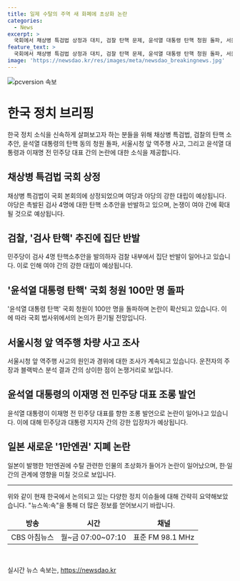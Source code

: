 ```yaml
---
title: 일제 수탈의 주역 새 화폐에 초상화 논란
categories:
  - News
excerpt: >
  국회에서 채상병 특검법 상정과 대치, 검찰 탄핵 문제, 윤석열 대통령 탄핵 청원 돌파, 서울시청 앞 역주행 차량 사고 관련 최신 뉴스를 전합니다. 또한 윤석열 대통령의 이재명에 대한 비판 발언, 그리고 일본의 1만엔권에 일제 수탈 주역 초상화 신권 소개와 관련된 내용도 포함됐습니다. 국회와 정치권, 사회 이슈에 관심이 있는 분들에게 유익한 내용입니다.
feature_text: >
  국회에서 채상병 특검법 상정과 대치, 검찰 탄핵 문제, 윤석열 대통령 탄핵 청원 돌파, 서울시청 앞 역주행 차량 사고 관련 최신 뉴스를 전합니다. 또한 윤석열 대통령의 이재명에 대한 비판 발언, 그리고 일본의 1만엔권에 일제 수탈 주역 초상화 신권 소개와 관련된 내용도 포함됐습니다. 국회와 정치권, 사회 이슈에 관심이 있는 분들에게 유익한 내용입니다.
image: 'https://newsdao.kr/res/images/meta/newsdao_breakingnews.jpg'
---
```


<p><img src="https://newsdao.kr/res/images/meta/newsdao_breakingnews.jpg" alt="pcversion 속보" /></p>

<h1>한국 정치 브리핑</h1>

<p data-ke-size="size16">한국 정치 소식을 신속하게 살펴보고자 하는 분들을 위해 채상병 특검법, 검찰의 탄핵 소추안, 윤석열 대통령의 탄핵 동의 청원 돌파, 서울시청 앞 역주행 사고, 그리고 윤석열 대통령과 이재명 전 민주당 대표 간의 논란에 대한 소식을 제공합니다.</p>

<h2 data-ke-size="size26">채상병 특검법 국회 상정</h2>

<p data-ke-size="size16">채상병 특검법이 국회 본회의에 상정되었으며 여당과 야당의 강한 대립이 예상됩니다. 야당은 촉발된 검사 4명에 대한 탄핵 소추안을 반발하고 있으며, 논쟁이 여야 간에 확대될 것으로 예상됩니다.</p>

<h2 data-ke-size="size26">검찰, '검사 탄핵' 추진에 집단 반발</h2>

<p data-ke-size="size16">민주당이 검사 4명 탄핵소추안을 발의하자 검찰 내부에서 집단 반발이 일어나고 있습니다. 이로 인해 여야 간의 강한 대립이 예상됩니다.</p>

<h2 data-ke-size="size26">'윤석열 대통령 탄핵' 국회 청원 100만 명 돌파</h2>

<p data-ke-size="size16">'윤석열 대통령 탄핵' 국회 청원이 100만 명을 돌파하며 논란이 확산되고 있습니다. 이에 따라 국회 법사위에서의 논의가 환기될 전망입니다.</p>

<h2 data-ke-size="size26">서울시청 앞 역주행 차량 사고 조사</h2>

<p data-ke-size="size16">서울시청 앞 역주행 사고의 원인과 경위에 대한 조사가 계속되고 있습니다. 운전자의 주장과 블랙박스 분석 결과 간의 상이한 점이 논쟁거리로 보입니다.</p>

<h2 data-ke-size="size26">윤석열 대통령의 이재명 전 민주당 대표 조롱 발언</h2>

<p data-ke-size="size16">윤석열 대통령이 이재명 전 민주당 대표를 향한 조롱 발언으로 논란이 일어나고 있습니다. 이에 대해 민주당과 대통령 지지자 간의 강한 입장차가 예상됩니다.</p>

<h2 data-ke-size="size26">일본 새로운 '1만엔권' 지폐 논란</h2>

<p data-ke-size="size16">일본이 발행한 1만엔권에 수탈 관련한 인물의 초상화가 들어가 논란이 일어났으며, 한·일 간의 관계에 영향을 미칠 것으로 보입니다.</p>

<hr>

<p data-ke-size="size16">위와 같이 현재 한국에서 논의되고 있는 다양한 정치 이슈들에 대해 간략히 요약해보았습니다. "뉴스쏙:속"을 통해 더 많은 정보를 얻어보시기 바랍니다.</p>

<table>
<thead>
<tr>
<td style="text-align: center; height: 17px;"><b>방송</b></td>
<td style="text-align: center; height: 17px;"><b>시간</b></td>
<td style="text-align: center; height: 17px;"><b>채널</b></td>
</tr>
</thead>
<tbody>
<tr>
<td style="text-align: center; height: 17px;">CBS 아침뉴스</td>
<td style="text-align: center; height: 17px;">월~금 07:00~07:10</td>
<td style="text-align: center; height: 17px;">표준 FM 98.1 MHz</td>
</tr>
</tbody>
</table>

<p data-ke-size="size16">&nbsp;</p>
실시간 뉴스 속보는, <a href="https://newsdao.kr" rel="dofollow">https://newsdao.kr</a>



